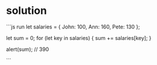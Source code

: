 # solution

\`\`\`js run let salaries = { John: 100, Ann: 160, Pete: 130 };

let sum = 0; for \(let key in salaries\) { sum += salaries\[key\]; }

alert\(sum\); // 390

\`\`\`

